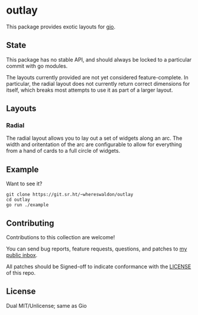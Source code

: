 # outlay

This package provides exotic layouts for [gio](https://gioui.org).

## State

This package has no stable API, and should always be locked to a particular commit with
go modules.

The layouts currently provided are not yet considered feature-complete. In particular, the radial layout does not currently return correct dimensions for itself, which breaks most attempts to use it as part of a larger layout.

## Layouts

### Radial

The radial layout allows you to lay out a set of widgets along an arc. The width and oritentation of the arc are configurable to allow for everything from a hand of cards to a full circle of widgets.

## Example

Want to see it?

```
git clone https://git.sr.ht/~whereswaldon/outlay
cd outlay
go run ./example
```

## Contributing

Contributions to this collection are welcome! 

You can send bug reports, feature requests, questions, and patches to [my public inbox](https://lists.sr.ht/~whereswaldon/public-inbox).

All patches should be Signed-off to indicate conformance with the [LICENSE](https://git.sr.ht/~whereswaldon/outlay/tree/main/LICENSE) of this repo.

## License

Dual MIT/Unlicense; same as Gio
